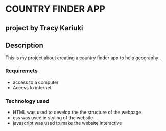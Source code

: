 # COUNTRY FINDER APP
## project by Tracy Kariuki

 ## Description
This is my project about creating a country finder app to help geography .
### Requiremets 
* access to a computer 
* Access to internet
### Technology used
* HTML was used to develop the the structure of the webpage
* css was used in styling of the website
* javascript was used to make the website interactive

